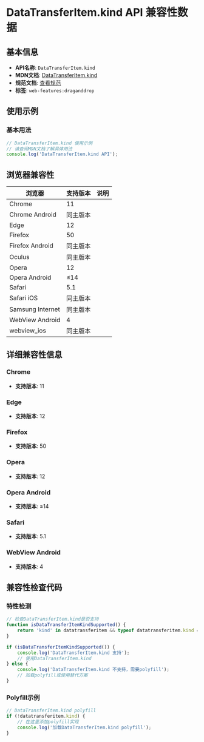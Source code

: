 # DataTransferItem.kind API 兼容性数据

## 基本信息

- **API名称**: `DataTransferItem.kind`
- **MDN文档**: [DataTransferItem.kind](https://developer.mozilla.org/docs/Web/API/DataTransferItem/kind)
- **规范文档**: [查看规范](https://html.spec.whatwg.org/multipage/dnd.html#dom-datatransferitem-kind-dev)
- **标签**: `web-features:draganddrop`

## 使用示例

### 基本用法

```javascript
// DataTransferItem.kind 使用示例
// 请查阅MDN文档了解具体用法
console.log('DataTransferItem.kind API');
```

## 浏览器兼容性

| 浏览器 | 支持版本 | 说明 |
|--------|----------|------|
| Chrome | 11 |  |
| Chrome Android | 同主版本 |  |
| Edge | 12 |  |
| Firefox | 50 |  |
| Firefox Android | 同主版本 |  |
| Oculus | 同主版本 |  |
| Opera | 12 |  |
| Opera Android | ≤14 |  |
| Safari | 5.1 |  |
| Safari iOS | 同主版本 |  |
| Samsung Internet | 同主版本 |  |
| WebView Android | 4 |  |
| webview_ios | 同主版本 |  |

## 详细兼容性信息

### Chrome

- **支持版本**: 11

### Edge

- **支持版本**: 12

### Firefox

- **支持版本**: 50

### Opera

- **支持版本**: 12

### Opera Android

- **支持版本**: ≤14

### Safari

- **支持版本**: 5.1

### WebView Android

- **支持版本**: 4

## 兼容性检查代码

### 特性检测

```javascript
// 检查DataTransferItem.kind是否支持
function isDataTransferItemKindSupported() {
    return 'kind' in datatransferitem && typeof datatransferitem.kind === 'function';
}

if (isDataTransferItemKindSupported()) {
    console.log('DataTransferItem.kind 支持');
    // 使用DataTransferItem.kind
} else {
    console.log('DataTransferItem.kind 不支持，需要polyfill');
    // 加载polyfill或使用替代方案
}
```

### Polyfill示例

```javascript
// DataTransferItem.kind polyfill
if (!datatransferitem.kind) {
    // 在这里添加polyfill实现
    console.log('加载DataTransferItem.kind polyfill');
}
```

